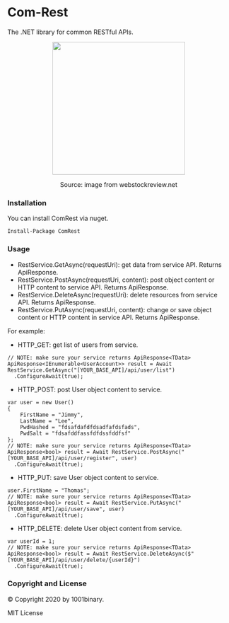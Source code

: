# Com-Rest
The .NET library for common RESTful APIs.

<p align="center">
  <img height="300" src='https://webstockreview.net/images/gear-clipart-setting-5.gif'/>
</p>
<p align="center">
  Source: image from webstockreview.net
</p>

### Installation

You can install ComRest via nuget.
```
Install-Package ComRest 
````

### Usage

- RestService.GetAsync(requestUri): get data from service API. Returns ApiResponse<TData>.
- RestService.PostAsync(requestUri, content): post object content or HTTP content to service API. Returns ApiResponse<TData>.
- RestService.DeleteAsync(requestUri): delete resources from service API. Returns ApiResponse<TData>.
- RestService.PutAsync(requestUri, content): change or save object content or HTTP content in service API. Returns ApiResponse<TData>.

For example:

- HTTP_GET: get list of users from service.
```
// NOTE: make sure your service returns ApiResponse<TData>
ApiResponse<IEnumerable<UserAccount>> result = Await RestService.GetAsync("[YOUR_BASE_API]/api/user/list")
  .ConfigureAwait(true);
````

- HTTP_POST: post User object content to service.
```
var user = new User()
{
    FirstName = "Jimmy",
    LastName = "Lee",
    PwdHashed = "fdsafdafdfdsadfafdsfads",
    PwdSalt = "fdsafddfassfdfdssfddfsf"
};
// NOTE: make sure your service returns ApiResponse<TData>
ApiResponse<bool> result = Await RestService.PostAsync("[YOUR_BASE_API]/api/user/register", user)
  .ConfigureAwait(true);
````

- HTTP_PUT: save User object content to service.
```
user.FirstName = "Thomas";
// NOTE: make sure your service returns ApiResponse<TData>
ApiResponse<bool> result = Await RestService.PutAsync("[YOUR_BASE_API]/api/user/save", user)
  .ConfigureAwait(true);
````

- HTTP_DELETE: delete User object content from service.
```
var userId = 1;
// NOTE: make sure your service returns ApiResponse<TData>
ApiResponse<bool> result = Await RestService.DeleteAsync($"[YOUR_BASE_API]/api/user/delete/{userId}")
  .ConfigureAwait(true);
````

### Copyright and License
&copy; Copyright 2020 by 1001binary.

MIT License
